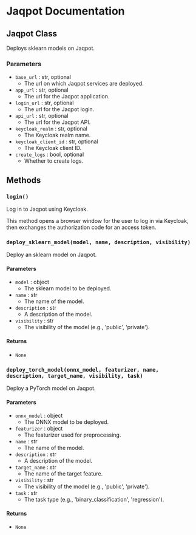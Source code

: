 # Jaqpot Documentation

## Jaqpot Class

Deploys sklearn models on Jaqpot.

### Parameters

- `base_url` : str, optional
  - The url on which Jaqpot services are deployed.
- `app_url` : str, optional
  - The url for the Jaqpot application.
- `login_url` : str, optional
  - The url for the Jaqpot login.
- `api_url` : str, optional
  - The url for the Jaqpot API.
- `keycloak_realm` : str, optional
  - The Keycloak realm name.
- `keycloak_client_id` : str, optional
  - The Keycloak client ID.
- `create_logs` : bool, optional
  - Whether to create logs.

## Methods

### `login()`

Log in to Jaqpot using Keycloak.

This method opens a browser window for the user to log in via Keycloak, then exchanges the authorization code for an access token.

### `deploy_sklearn_model(model, name, description, visibility)`

Deploy an sklearn model on Jaqpot.

#### Parameters

- `model` : object
  - The sklearn model to be deployed.
- `name` : str
  - The name of the model.
- `description` : str
  - A description of the model.
- `visibility` : str
  - The visibility of the model (e.g., 'public', 'private').

#### Returns

- `None`

### `deploy_torch_model(onnx_model, featurizer, name, description, target_name, visibility, task)`

Deploy a PyTorch model on Jaqpot.

#### Parameters

- `onnx_model` : object
  - The ONNX model to be deployed.
- `featurizer` : object
  - The featurizer used for preprocessing.
- `name` : str
  - The name of the model.
- `description` : str
  - A description of the model.
- `target_name` : str
  - The name of the target feature.
- `visibility` : str
  - The visibility of the model (e.g., 'public', 'private').
- `task` : str
  - The task type (e.g., 'binary_classification', 'regression').

#### Returns

- `None`